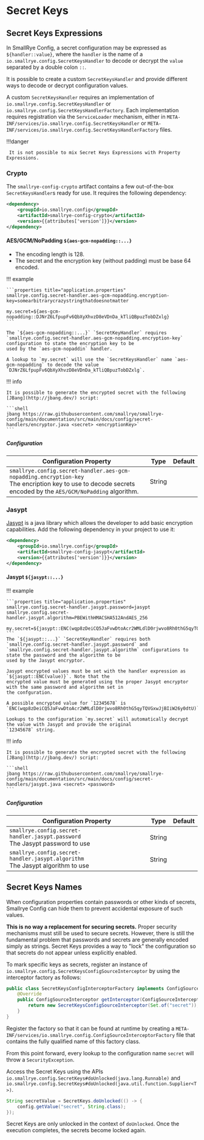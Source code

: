 # Secret Keys

## Secret Keys Expressions

In SmallRye Config, a secret configuration may be expressed as `${handler::value}`, where the `handler` is the name of 
a `io.smallrye.config.SecretKeysHandler` to decode or decrypt the `value` separated by a double colon `::`.

It is possible to create a custom `SecretKeysHandler` and provide different ways to decode or decrypt configuration 
values. 

A custom `SecretKeysHandler` requires an implementation of `io.smallrye.config.SecretKeysHandler` or 
`io.smallrye.config.SecretKeysHandlerFactory`. Each implementation requires registration via the `ServiceLoader` 
mechanism, either in `META-INF/services/io.smallrye.config.SecretKeysHandler` or
`META-INF/services/io.smallrye.config.SecretKeysHandlerFactory` files.

!!!danger

     It is not possible to mix Secret Keys Expressions with Property Expressions.

### Crypto

The `smallrye-config-crypto` artifact contains a few out-of-the-box `SecretKeysHandler`s ready for use. It requires 
the following dependency:

```xml
<dependency>
    <groupId>io.smallrye.config</groupId>
    <artifactId>smallrye-config-crypto</artifactId>
    <version>{{attributes['version']}}</version>
</dependency>
```

#### AES/GCM/NoPadding `${aes-gcm-nopadding::...}`

- The encoding length is 128.
- The secret and the encryption key (without padding) must be base 64 encoded.

!!! example

    ```properties title="application.properties"
    smallrye.config.secret-handler.aes-gcm-nopadding.encryption-key=somearbitrarycrazystringthatdoesnotmatter

    my.secret=${aes-gcm-nopadding::DJNrZ6LfpupFv6QbXyXhvzD8eVDnDa_kTliQBpuzTobDZxlg}
    ``` 

    The `${aes-gcm-nopadding::...}` `SecretKeyHandler` requires 
    `smallrye.config.secret-handler.aes-gcm-nopadding.encryption-key` configuration to state the encryption key to be 
    used by the `aes-gcm-nopaddin` handler.

    A lookup to `my.secret` will use the `SecretKeysHandler` name `aes-gcm-nopadding` to decode the value 
    `DJNrZ6LfpupFv6QbXyXhvzD8eVDnDa_kTliQBpuzTobDZxlg`.

!!! info

    It is possible to generate the encrypted secret with the following [JBang](http://jbang.dev/) script:

    ```shell
    jbang https://raw.githubusercontent.com/smallrye/smallrye-config/main/documentation/src/main/docs/config/secret-handlers/encryptor.java <secret> <encryptionKey>`
    ```

##### Configuration

| Configuration Property 	| Type 	| Default 	|
|---	|---	|---	|
| `smallrye.config.secret-handler.aes-gcm-nopadding.encryption-key`<br>The encription key to use to decode secrets encoded by the `AES/GCM/NoPadding` algorithm. 	| String 	|  	|

### Jasypt

[Jasypt](http://www.jasypt.org) is a java library which allows the developer to add basic encryption capabilities. Add 
the following dependency in your project to use it:

```xml
<dependency>
    <groupId>io.smallrye.config</groupId>
    <artifactId>smallrye-config-jasypt</artifactId>
    <version>{{attributes['version']}}</version>
</dependency>
```

#### Jasypt `${jasypt::...}`

!!! example

    ```properties title="application.properties"
    smallrye.config.secret-handler.jasypt.password=jasypt
    smallrye.config.secret-handler.jasypt.algorithm=PBEWithHMACSHA512AndAES_256

    my.secret=${jasypt::ENC(wqp8zDeiCQ5JaFvwDtoAcr2WMLdlD0rjwvo8Rh0thG5qyTQVGxwJjBIiW26y0dtU)}
    ```
    The `${jasypt::...}` `SecretKeyHandler` requires both `smallrye.config.secret-handler.jasypt.password` and 
    `smallrye.config.secret-handler.jasypt.algorithm` configurations to state the password and the algorithm to be
    used by the Jasypt encryptor.

    Jasypt encrypted values must be set with the handler expression as `${jasypt::ENC(value)}`. Note that the 
    encrypted value must be generated using the proper Jasypt encryptor with the same password and algorithm set in 
    the confguration.

    A possible encrypted value for `12345678` is `ENC(wqp8zDeiCQ5JaFvwDtoAcr2WMLdlD0rjwvo8Rh0thG5qyTQVGxwJjBIiW26y0dtU)`

    Lookups to the configuration `my.secret` will automatically decrypt the value with Jasypt and provide the original
    `12345678` string.

!!! info

    It is possible to generate the encrypted secret with the following [JBang](http://jbang.dev/) script:
    
    ```shell  
    jbang https://raw.githubusercontent.com/smallrye/smallrye-config/main/documentation/src/main/docs/config/secret-handlers/jasypt.java <secret> <password>
    ```

##### Configuration

| Configuration Property 	| Type 	| Default 	|
|---	|---	|---	|
| `smallrye.config.secret-handler.jasypt.password`<br>The Jasypt password to use 	| String 	|  	|
| `smallrye.config.secret-handler.jasypt.algorithm`<br>The Jasypt algorithm to use 	| String 	|  	|

## Secret Keys Names

When configuration properties contain passwords or other kinds of secrets, Smallrye Config can hide them to prevent 
accidental exposure of such values.

**This is no way a replacement for securing secrets.** Proper security mechanisms must still be used to secure 
secrets. However, there is still the fundamental problem that passwords and secrets are generally encoded simply as 
strings. Secret Keys provides a way to "lock" the configuration so that secrets do not appear unless explicitly enabled.

To mark specific keys as secrets, register an instance of `io.smallrye.config.SecretKeysConfigSourceInterceptor` by 
using the interceptor factory as follows:

```java
public class SecretKeysConfigInterceptorFactory implements ConfigSourceInterceptorFactory {
    @Override
    public ConfigSourceInterceptor getInterceptor(ConfigSourceInterceptorContext context) {
        return new SecretKeysConfigSourceInterceptor(Set.of("secret"));
    }
}
```

Register the factory so that it can be found at runtime by creating a 
`META-INF/services/io.smallrye.config.ConfigSourceInterceptorFactory` file that contains the fully qualified name of 
this factory class.

From this point forward, every lookup to the configuration name `secret` will throw a `SecurityException`.

Access the Secret Keys using the APIs `io.smallrye.config.SecretKeys#doUnlocked(java.lang.Runnable)` 
and `io.smallrye.config.SecretKeys#doUnlocked(java.util.function.Supplier<T>)`.

```java
String secretValue = SecretKeys.doUnlocked(() -> {
    config.getValue("secret", String.class);
});
```

Secret Keys are only unlocked in the context of `doUnlocked`. Once the execution completes, the secrets become locked 
again.
